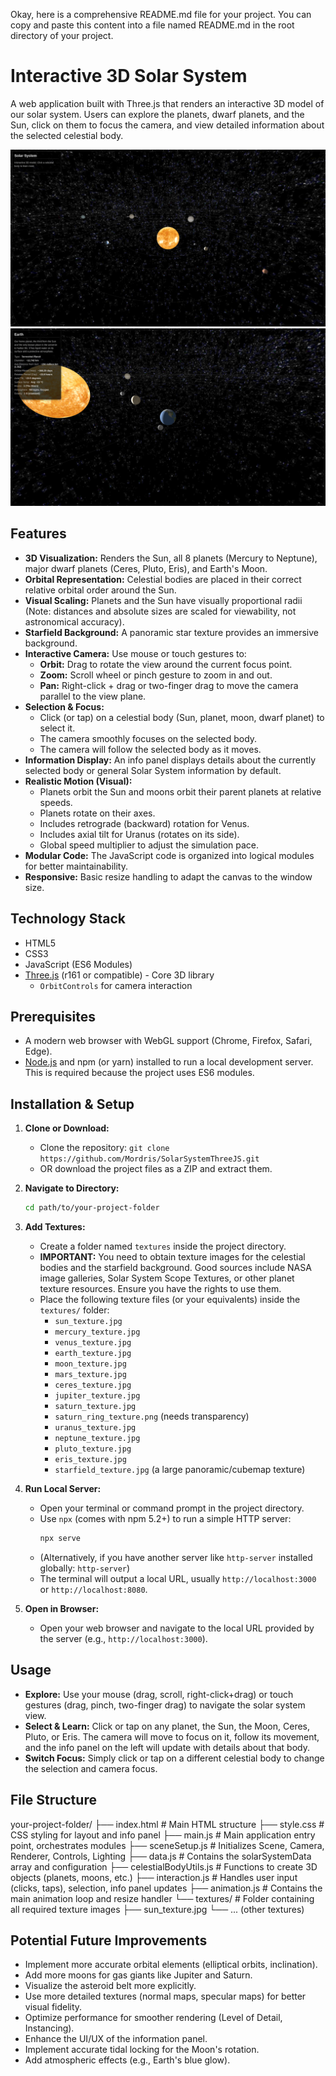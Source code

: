 Okay, here is a comprehensive README.md file for your project. You can copy and paste this content into a file named README.md in the root directory of your project.

# Interactive 3D Solar System

A web application built with Three.js that renders an interactive 3D model of our solar system. Users can explore the planets, dwarf planets, and the Sun, click on them to focus the camera, and view detailed information about the selected celestial body.

![Solar System View](./placeholder.png)
![Earth View](./placeholder2.png)

## Features

- **3D Visualization:** Renders the Sun, all 8 planets (Mercury to Neptune), major dwarf planets (Ceres, Pluto, Eris), and Earth's Moon.
- **Orbital Representation:** Celestial bodies are placed in their correct relative orbital order around the Sun.
- **Visual Scaling:** Planets and the Sun have visually proportional radii (Note: distances and absolute sizes are scaled for viewability, not astronomical accuracy).
- **Starfield Background:** A panoramic star texture provides an immersive background.
- **Interactive Camera:** Use mouse or touch gestures to:
  - **Orbit:** Drag to rotate the view around the current focus point.
  - **Zoom:** Scroll wheel or pinch gesture to zoom in and out.
  - **Pan:** Right-click + drag or two-finger drag to move the camera parallel to the view plane.
- **Selection & Focus:**
  - Click (or tap) on a celestial body (Sun, planet, moon, dwarf planet) to select it.
  - The camera smoothly focuses on the selected body.
  - The camera will follow the selected body as it moves.
- **Information Display:** An info panel displays details about the currently selected body or general Solar System information by default.
- **Realistic Motion (Visual):**
  - Planets orbit the Sun and moons orbit their parent planets at relative speeds.
  - Planets rotate on their axes.
  - Includes retrograde (backward) rotation for Venus.
  - Includes axial tilt for Uranus (rotates on its side).
  - Global speed multiplier to adjust the simulation pace.
- **Modular Code:** The JavaScript code is organized into logical modules for better maintainability.
- **Responsive:** Basic resize handling to adapt the canvas to the window size.

## Technology Stack

- HTML5
- CSS3
- JavaScript (ES6 Modules)
- [Three.js](https://threejs.org/) (r161 or compatible) - Core 3D library
  - `OrbitControls` for camera interaction

## Prerequisites

- A modern web browser with WebGL support (Chrome, Firefox, Safari, Edge).
- [Node.js](https://nodejs.org/) and npm (or yarn) installed to run a local development server. This is required because the project uses ES6 modules.

## Installation & Setup

1.  **Clone or Download:**

    - Clone the repository: `git clone https://github.com/Mordris/SolarSystemThreeJS.git`
    - OR download the project files as a ZIP and extract them.

2.  **Navigate to Directory:**

    ```bash
    cd path/to/your-project-folder
    ```

3.  **Add Textures:**

    - Create a folder named `textures` inside the project directory.
    - **IMPORTANT:** You need to obtain texture images for the celestial bodies and the starfield background. Good sources include NASA image galleries, Solar System Scope Textures, or other planet texture resources. Ensure you have the rights to use them.
    - Place the following texture files (or your equivalents) inside the `textures/` folder:
      - `sun_texture.jpg`
      - `mercury_texture.jpg`
      - `venus_texture.jpg`
      - `earth_texture.jpg`
      - `moon_texture.jpg`
      - `mars_texture.jpg`
      - `ceres_texture.jpg`
      - `jupiter_texture.jpg`
      - `saturn_texture.jpg`
      - `saturn_ring_texture.png` (needs transparency)
      - `uranus_texture.jpg`
      - `neptune_texture.jpg`
      - `pluto_texture.jpg`
      - `eris_texture.jpg`
      - `starfield_texture.jpg` (a large panoramic/cubemap texture)

4.  **Run Local Server:**

    - Open your terminal or command prompt in the project directory.
    - Use `npx` (comes with npm 5.2+) to run a simple HTTP server:
      ```bash
      npx serve
      ```
    - (Alternatively, if you have another server like `http-server` installed globally: `http-server`)
    - The terminal will output a local URL, usually `http://localhost:3000` or `http://localhost:8080`.

5.  **Open in Browser:**
    - Open your web browser and navigate to the local URL provided by the server (e.g., `http://localhost:3000`).

## Usage

- **Explore:** Use your mouse (drag, scroll, right-click+drag) or touch gestures (drag, pinch, two-finger drag) to navigate the solar system view.
- **Select & Learn:** Click or tap on any planet, the Sun, the Moon, Ceres, Pluto, or Eris. The camera will move to focus on it, follow its movement, and the info panel on the left will update with details about that body.
- **Switch Focus:** Simply click or tap on a different celestial body to change the selection and camera focus.

## File Structure

your-project-folder/
├── index.html # Main HTML structure
├── style.css # CSS styling for layout and info panel
├── main.js # Main application entry point, orchestrates modules
├── sceneSetup.js # Initializes Scene, Camera, Renderer, Controls, Lighting
├── data.js # Contains the solarSystemData array and configuration
├── celestialBodyUtils.js # Functions to create 3D objects (planets, moons, etc.)
├── interaction.js # Handles user input (clicks, taps), selection, info panel updates
├── animation.js # Contains the main animation loop and resize handler
└── textures/ # Folder containing all required texture images
├── sun_texture.jpg
└── ... (other textures)

## Potential Future Improvements

- Implement more accurate orbital elements (elliptical orbits, inclination).
- Add more moons for gas giants like Jupiter and Saturn.
- Visualize the asteroid belt more explicitly.
- Use more detailed textures (normal maps, specular maps) for better visual fidelity.
- Optimize performance for smoother rendering (Level of Detail, Instancing).
- Enhance the UI/UX of the information panel.
- Implement accurate tidal locking for the Moon's rotation.
- Add atmospheric effects (e.g., Earth's blue glow).
